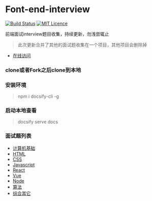 # Font-end-interview

[![Build Status](https://travis-ci.org/nieyafei/front-end-interview.svg?branch=master)](https://travis-ci.org/nieyafei/front-end-interview)
[![MIT Licence](https://badges.frapsoft.com/os/mit/mit.svg?v=103)](https://opensource.org/licenses/mit-license.php)

前端面试interview题目收集，持续更新，勿浅尝辄止

> 此次更新合并了其他的面试题收集在一个项目，其他项目会删除掉

- [在线访问](http://codehtml.cn/front-end-interview/)

### clone或者Fork之后clone到本地

### 安装环境
> npm i docsify-cli -g

### 启动本地查看
> docsify serve docs

### 面试题列表
  * [计算机基础](./docs/basic-computer/index.md)
  * [HTML](./docs/html/index.md)
  * [CSS](./docs/html/index.md)
  * [Javascript](./docs/javascript/index.md)
  * [React](./docs/react/index.md)
  * [Vue](./docs/vue/index.md)
  * [Node](./docs/node/index.md)
  * [算法](./docs/algorithm/index.md)
  * [综合其它](./docs/synthesize/index.md)